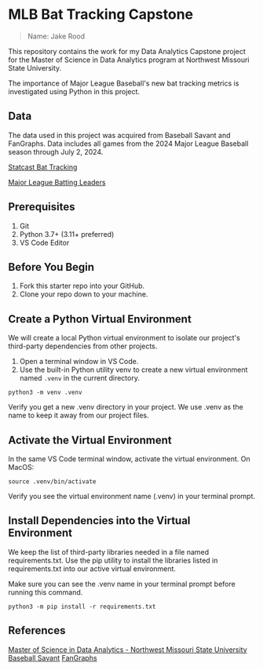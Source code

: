 # MLB Bat Tracking Capstone

>Name: Jake Rood

This repository contains the work for my Data Analytics Capstone project for the Master of Science in Data Analytics program at Northwest Missouri State University.

The importance of Major League Baseball's new bat tracking metrics is investigated using Python in this project.

## Data

The data used in this project was acquired from Baseball Savant and FanGraphs. Data includes all games from the 2024 Major League Baseball season through July 2, 2024.

[Statcast Bat Tracking](https://baseballsavant.mlb.com/leaderboard/bat-tracking?attackZone=&batSide=&contactType=&count=&dateStart=&dateEnd=2024-07-02&gameType=&groupBy=&isHardHit=&minSwings=1&minGroupSwings=1&pitchHand=&pitchType=&seasonStart=&seasonEnd=&team=&type=batter)

[Major League Batting Leaders](https://www.fangraphs.com/leaders/major-league?pos=all&stats=bat&lg=all&type=c%2C6%2C5%2C7%2C8%2C9%2C10%2C11%2C12%2C13%2C14%2C15%2C16%2C17%2C23%2C34%2C35%2C37%2C38%2C39%2C50%2C61%2C305%2C308%2C311&season=2024&month=1000&season1=2024&ind=0&qual=1&v_cr=202301&startdate=2024-03-01&enddate=2024-07-02&team=0)

## Prerequisites

1. Git
1. Python 3.7+ (3.11+ preferred)
1. VS Code Editor

## Before You Begin

1. Fork this starter repo into your GitHub.
1. Clone your repo down to your machine.

## Create a Python Virtual Environment

We will create a local Python virtual environment to isolate our project's third-party dependencies from other projects.

1. Open a terminal window in VS Code.
1. Use the built-in Python utility venv to create a new virtual environment named `.venv` in the current directory.

```shell
python3 -m venv .venv
```

Verify you get a new .venv directory in your project.
We use .venv as the name to keep it away from our project files. 

## Activate the Virtual Environment

In the same VS Code terminal window, activate the virtual environment. On MacOS:

```shell
source .venv/bin/activate
```

Verify you see the virtual environment name (.venv) in your terminal prompt.

## Install Dependencies into the Virtual Environment

We keep the list of third-party libraries needed in a file named requirements.txt.
Use the pip utility to install the libraries listed in requirements.txt into our active virtual environment. 

Make sure you can see the .venv name in your terminal prompt before running this command.

```shell
python3 -m pip install -r requirements.txt
```

## References

[Master of Science in Data Analytics - Northwest Missouri State University](https://online.nwmissouri.edu/programs/technology/master-of-science-data-analytics/)
[Baseball Savant](https://baseballsavant.mlb.com/)
[FanGraphs](https://www.fangraphs.com/)
